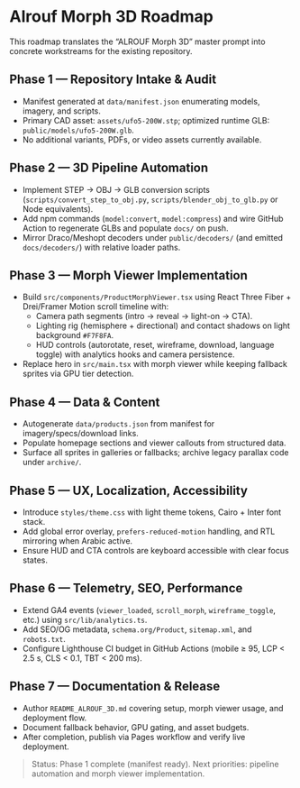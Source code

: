 # Alrouf Morph 3D Roadmap

This roadmap translates the “ALROUF Morph 3D” master prompt into concrete workstreams for the existing repository.

## Phase 1 — Repository Intake & Audit
- Manifest generated at `data/manifest.json` enumerating models, imagery, and scripts.
- Primary CAD asset: `assets/ufo5-200W.stp`; optimized runtime GLB: `public/models/ufo5-200W.glb`.
- No additional variants, PDFs, or video assets currently available.

## Phase 2 — 3D Pipeline Automation
- Implement STEP → OBJ → GLB conversion scripts (`scripts/convert_step_to_obj.py`, `scripts/blender_obj_to_glb.py` or Node equivalents).
- Add npm commands (`model:convert`, `model:compress`) and wire GitHub Action to regenerate GLBs and populate `docs/` on push.
- Mirror Draco/Meshopt decoders under `public/decoders/` (and emitted `docs/decoders/`) with relative loader paths.

## Phase 3 — Morph Viewer Implementation
- Build `src/components/ProductMorphViewer.tsx` using React Three Fiber + Drei/Framer Motion scroll timeline with:
  - Camera path segments (intro → reveal → light-on → CTA).
  - Lighting rig (hemisphere + directional) and contact shadows on light background `#F7F8FA`.
  - HUD controls (autorotate, reset, wireframe, download, language toggle) with analytics hooks and camera persistence.
- Replace hero in `src/main.tsx` with morph viewer while keeping fallback sprites via GPU tier detection.

## Phase 4 — Data & Content
- Autogenerate `data/products.json` from manifest for imagery/specs/download links.
- Populate homepage sections and viewer callouts from structured data.
- Surface all sprites in galleries or fallbacks; archive legacy parallax code under `archive/`.

## Phase 5 — UX, Localization, Accessibility
- Introduce `styles/theme.css` with light theme tokens, Cairo + Inter font stack.
- Add global error overlay, `prefers-reduced-motion` handling, and RTL mirroring when Arabic active.
- Ensure HUD and CTA controls are keyboard accessible with clear focus states.

## Phase 6 — Telemetry, SEO, Performance
- Extend GA4 events (`viewer_loaded`, `scroll_morph`, `wireframe_toggle`, etc.) using `src/lib/analytics.ts`.
- Add SEO/OG metadata, `schema.org/Product`, `sitemap.xml`, and `robots.txt`.
- Configure Lighthouse CI budget in GitHub Actions (mobile ≥ 95, LCP < 2.5 s, CLS < 0.1, TBT < 200 ms).

## Phase 7 — Documentation & Release
- Author `README_ALROUF_3D.md` covering setup, morph viewer usage, and deployment flow.
- Document fallback behavior, GPU gating, and asset budgets.
- After completion, publish via Pages workflow and verify live deployment.

> Status: Phase 1 complete (manifest ready). Next priorities: pipeline automation and morph viewer implementation.
